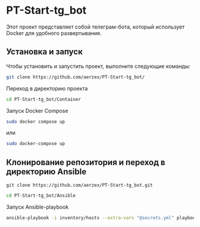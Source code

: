 # PT-Start-tg_bot

Этот проект представляет собой телеграм-бота, который использует Docker для удобного развертывания.

## Установка и запуск

Чтобы установить и запустить проект, выполните следующие команды:


```bash
git clone https://github.com/aerzex/PT-Start-tg_bot/
```
 Переход в директорию проекта
```bash
cd PT-Start-tg_bot/Container
```
 Запуск Docker Compose
```bash
sudo docker compose up
```
 или
```bash
sudo docker-compose up
```
## Клонирование репозитория и переход в директорию Ansible
```bas
git clone https://github.com/aerzex/PT-Start-tg_bot.git
```
```bash
cd PT-Start-tg_bot/Ansible
```
 Запуск Ansible-playbook
```bash
ansible-playbook -i inventory/hosts --extra-vars "@secrets.yml" playbook_tg_bot.yml
```
